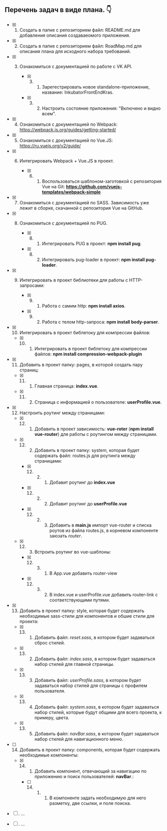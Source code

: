 ## Перечень задач в виде плана. :point_down:

   - [x] 1. Создать в папке с репозиторием файл: README.md для добавления описания создаваеомого приложения.

   - [x] 2. Создать в папке с репозиторием файл: RoadMap.md для описания плана для исходного набора требований.

   - [x] 3. Ознакомиться с документацией по работе с VK API.

        - [x] 3. 1. Зарегестрировать новое standalone-приложение, название: InkubatorFrontEndKras.

        - [x] 3. 2. Настроить состояние приложения: "Включено и видно всем".

   - [x] 4. Ознакомиться с документацией по Webpack: https://webpack.js.org/guides/getting-started/

   - [x] 5. Ознакомиться с документацией по Vue.JS: https://ru.vuejs.org/v2/guide/

   - [x] 6. Интегрировать Webpack + Vue.JS в проект.

        - [x] 6. 1. Воспользоваться шаблоном-заготовкой с репозитория Vue на Git: **https://github.com/vuejs-templates/webpack-simple**

   - [x] 7. Ознакомиться с документацией по SASS. Зависимость уже лежит в сборке, скачанной с репозитория Vue на GitHub.

   - [x] 8. Ознакомиться с документацией по PUG.

        - [x] 8. 1. Интегрировать PUG в проект: **npm install pug**.

        - [x] 8. 2. Интегрировать pug-loader в проект: **npm install pug-loader**.

   - [x] 9. Интегрировать в проект библиотеки для работы с HTTP-запросами:

        - [x] 9. 1. Работа с самим http: **npm install axios**.

        - [x] 9. 2. Работа с телом http-запроса: **npm install body-parser**.

   - [x] 10. Интегрировать в проект библетоку для компрессии файлов:

        - [x] 10. 1. Интегрировать в проект библетоку для компрессии файлов: **npm install compression-webpack-plugin**

   - [x] 11. Добавить в проект папку: pages, в которой создать пару страниц:

        - [x] 11. 1. Главная страница: **index.vue**.

        - [x] 11. 2. Страница с информацией о пользователе: **userProfile.vue**.

   - [x] 12. Настроить роутинг между страницами:

        - [x] 12. 1. Добавить в проект зависимость: **vue-roter** (**npm install vue-router**) для работы с роутингом между страницами.

        - [x] 12. 2. Добавить в проект папку: system, которая будет содержать файл: routes.js для роутинга между страницами:

            - [x] 12. 2. 1. Добавит роутинг до **index.vue**

            - [x] 12. 2. 2. Добавит роутинг до **userProfile.vue**

            - [x] 12. 2. 3. Добавить в **main.js** импорт vue-router и списка роутов из файла routes.js, в корневом компоненте заюзать *router*.

        - [x] 12. 3. Встроить роутинг во vue-шаблоны:

            - [x] 12. 3. 1. В App.vue добавить router-view

            - [x] 12. 3. 2. В index.vue и userProfile.vue добавить router-link с соответствующими путями.

   - [x] 13. Добавить в проект папку: style, которая будет содержать необходимые sass-стили для компонентов и обшие стили для проекта:

        - [x] 13. 1. Добавить файл: *reset.sass*, в котором будет задаваться сброс стилей.

        - [x] 13. 2. Добавить файл: *index.sass*, в котором будет задаваться набор стилей для главной страницы.

        - [x] 13. 3. Добавить файл: *userProfile.sass*, в котором будет задаваться набор стилей для страницы с профилем пользователя.

        - [x] 13. 4. Добавить файл: *system.sass*, в котором будет задаваться набор стилей, которые будут общими для всего проекта, к примеру, цвета.

        - [x] 13. 5. Добавить файл: *navBar.sass*, в котором будет задаваться набор стилей для навигационного меню.

   - [ ] 14. Добавить в проект папку: components, которая будет содержать необходимые компоненты:

        - [x] 14. 1. Добавить компонент, отвечающий за навигацию по приложению и поиск пользователей: **navBar**.:

            - [ ] 14. 1. 1. В компоненте задать необходимую для него разметку, две ссылки, и поле поиска.

   - [ ] . ...

   - [ ] . ...

